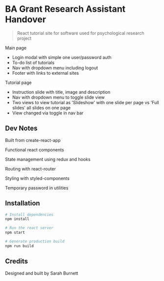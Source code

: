 # BA Grant Research Assistant Handover

> React tutorial site for software used for psychological research project

Main page
- Login modal with simple one user/password auth
- To-do list of tutorials
- Nav with dropdown menu including logout
- Footer with links to external sites

Tutorial page
- Instruction slide with title, image and description
- Nav with dropdown menu to toggle slide view
- Two views to view tutorial as 'Slideshow' with one slide per page vs 'Full slides' all slides on one page 
- View changed via toggle in nav bar

## Dev Notes
Built from create-react-app

Functional react components

State management using redux and hooks

Routing with react-router

Styling with styled-components

Temporary password in utilities

## Installation
```bash
# Install dependencies
npm install

# Run the react server
npm start

# Generate production build 
npm run build
```

## Credits
Designed and built by Sarah Burnett



